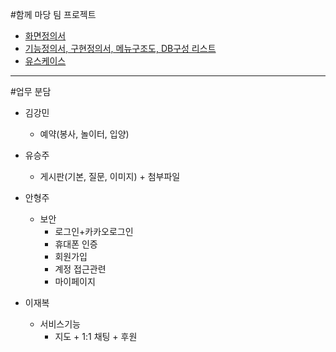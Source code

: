 #함께 마당 팀 프로젝트

+ [화면정의서](https://www.figma.com/design/nTh81nva0JrQA1IakEUY2y/%ED%95%A8%EA%B2%8C%EB%A7%88%EB%8B%B9-%ED%99%94%EB%A9%B4%EC%A0%95%EC%9D%98%EC%84%9C?node-id=27-73&t=uppo0fHdFbpJ5gqJ-0)
+ [기능정의서, 구현정의서, 메뉴구조도, DB구성 리스트](https://docs.google.com/spreadsheets/d/11IeV-mdxs4t-SV8Si9VfBWFi8TP4IR0em3ZXPzXKcso/edit?gid=0#gid=0)
+ [유스케이스](https://app.diagrams.net/#G1TyS2MtcFxZIYL2ozCjKoXumwz_kmENtK#%7B%22pageId%22%3A%22aozdoE-P7H4EPuOHVj0a%22%7D)

-----------------------------------------------------------------------------------------------------------------

#업무 분담

+ 김강민
  + 예약(봉사, 놀이터, 입양)

+ 유승주
  + 게시판(기본, 질문, 이미지) + 첨부파일 

+ 안형주
  + 보안
    + 로그인+카카오로그인
    + 휴대폰 인증
    + 회원가입
    + 계정 접근관련
    + 마이페이지

+ 이재복
  + 서비스기능
    + 지도 + 1:1 채팅 + 후원
